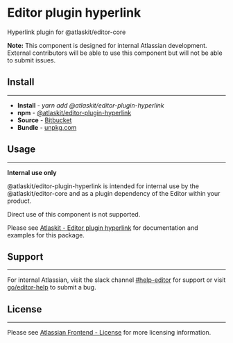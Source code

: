 # Editor plugin hyperlink

Hyperlink plugin for @atlaskit/editor-core

**Note:** This component is designed for internal Atlassian development.
External contributors will be able to use this component but will not be able to submit issues.

## Install
---
- **Install** - *yarn add @atlaskit/editor-plugin-hyperlink*
- **npm** - [@atlaskit/editor-plugin-hyperlink](https://www.npmjs.com/package/@atlaskit/editor-plugin-hyperlink)
- **Source** - [Bitbucket](https://bitbucket.org/atlassian/atlassian-frontend/src/master/packages/editor/editor-plugin-hyperlink)
- **Bundle** - [unpkg.com](https://unpkg.com/@atlaskit/editor-plugin-hyperlink/dist/)

## Usage
---
**Internal use only**

@atlaskit/editor-plugin-hyperlink is intended for internal use by the @atlaskit/editor-core and as a plugin dependency of the Editor within your product.

Direct use of this component is not supported.

Please see [Atlaskit - Editor plugin hyperlink](https://atlaskit.atlassian.com/packages/editor/editor-plugin-hyperlink) for documentation and examples for this package.

## Support
---
For internal Atlassian, visit the slack channel [#help-editor](https://atlassian.slack.com/archives/CFG3PSQ9E) for support or visit [go/editor-help](https://go/editor-help) to submit a bug.
## License
---
 Please see [Atlassian Frontend - License](https://developer.atlassian.com/cloud/framework/atlassian-frontend/#license) for more licensing information.